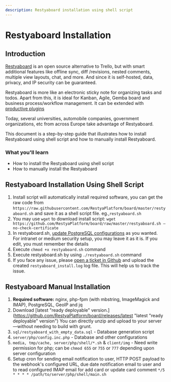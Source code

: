 ```yaml
---
description: Restyaboard installation using shell script
---
```


# Restyaboard Installation

## Introduction

[Restyaboard](https://restya.com/board) is an open source alternative to Trello, but with smart additional features like offline sync, diff /revisions, nested comments, multiple view layouts, chat, and more. And since it is self-hosted, data, privacy, and IP security can be guaranteed.

Restyaboard is more like an electronic sticky note for organizing tasks and todos. Apart from this, it is ideal for Kanban, Agile, Gemba board and business process/workflow management. It can be extended with [productive plugins](https://restya.com/board/apps "productive plugins")

Today, several universities, automobile companies, government organizations, etc from across Europe take advantage of Restyaboard.

This document is a step-by-step guide that illustrates how to install Restyaboard using shell script and how to manually install Restyaboard.

### What you'll learn

*   How to install the Restyaboard using shell script
*   How to manually install the Restyaboard

## Restyaboard Installation Using Shell Script

1.  Install script will automatically install required software, you can get the raw code from `https://raw.githubusercontent.com/RestyaPlatform/board/master/restyaboard.sh` and save it as a shell script file. eg.,`restyaboard.sh`
2.  You may use `wget` to download install script: `wget https://github.com/RestyaPlatform/board/raw/master/restyaboard.sh –no-check-certificate`
3.  In restyaboard.sh, [update PostgreSQL configurations](https://github.com/RestyaPlatform/board/blob/master/restyaboard.sh#L1315 "Update PostgreSQL configurations") as you wanted. For intranet or medium security setup, you may leave it as it is. If you edit, you must remember the details
4.  Execute `chmod +x restyaboard.sh` command
5.  Execute restyaboard.sh by using `./restyaboard.sh` command
6.  If you face any issue, please [open a ticket in Github](https://github.com/RestyaPlatform/board/issues/new "open a ticket in GitHub") and upload the created `restyaboard_install.log` log file. This will help us to track the issue.

## Restyaboard Manual Installation

1.  **Required software:** nginx, php-fpm (with mbstring, ImageMagick and IMAP), PostgreSQL, GeoIP and jq
2.  Download [latest "ready deployable" version.](https://github.com/RestyaPlatform/board/releases/latest "latest "ready deployable" version") You can directly unzip and upload to your server—without needing to build with grunt.
3.  `sql/restyaboard_with_empty_data.sql` - Database generation script
4.  `server/php/config.inc.php` - Database and other configurations
5.  `media, tmp/cache, server/php/shell/*.sh` & `client/img` - Need write permission for php; can be `chmod 655` or `755` or `777` depending upon server configuration
6.  Setup cron for sending email notification to user, HTTP POST payload to the webhook's configured URL, due date notification email to user and to read configured IMAP email for add card or update card comment `*/5 * * * * /path/to/server/php/shell/main.sh`